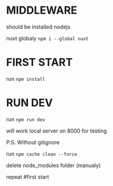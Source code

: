 # MIDDLEWARE

should be installed nodejs 

nuxt globaly 
`npm i --global nuxt`

# FIRST START

run `npm install`

# RUN DEV

run `npm run dev`

will work local server on 8000 for testing


P.S. Without gitignore

run `npm cache clean --force`

delete node_modules folder (manualy) 

repeat #first start

